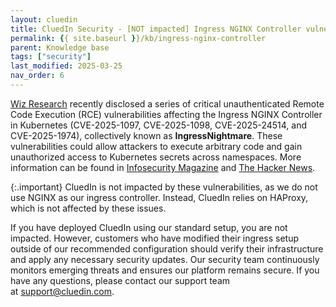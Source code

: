 ```yaml
---
layout: cluedin
title: CluedIn Security - [NOT impacted] Ingress NGINX Controller vulnerabilities
permalink: {{ site.baseurl }}/kb/ingress-nginx-controller
parent: Knowledge base
tags: ["security"]
last_modified: 2025-03-25
nav_order: 6
---
```


[Wiz Research](https://www.wiz.io/blog/ingress-nginx-kubernetes-vulnerabilities) recently disclosed a series of critical unauthenticated Remote Code Execution (RCE) vulnerabilities affecting the Ingress NGINX Controller in Kubernetes (CVE-2025-1097, CVE-2025-1098, CVE-2025-24514, and CVE-2025-1974), collectively known as **IngressNightmare**. These vulnerabilities could allow attackers to execute arbitrary code and gain unauthorized access to Kubernetes secrets across namespaces. More information can be found in [Infosecurity Magazine](https://www.infosecurity-magazine.com/news/ingressnightmare-critical-bugs-40/) and [The Hacker News](https://thehackernews.com/2025/03/critical-ingress-nginx-controller.html).

{:.important}
CluedIn is not impacted by these vulnerabilities, as we do not use NGINX as our ingress controller. Instead, CluedIn relies on HAProxy, which is not affected by these issues.

If you have deployed CluedIn using our standard setup, you are not impacted. However, customers who have modified their ingress setup outside of our recommended configuration should verify their infrastructure and apply any necessary security updates. Our security team continuously monitors emerging threats and ensures our platform remains secure. If you have any questions, please contact our support team at [support@cluedin.com](mailto:support@cluedin.com).